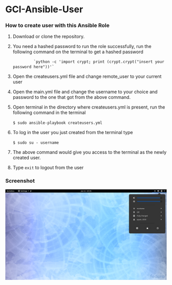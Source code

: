 # GCI-Ansible-User
### How to create user with this Ansible Role

1. Download or clone the repository.

2. You need a hashed password to run the role successfully, run the following command on the terminal to get a hashed password

                `python -c 'import crypt; print (crypt.crypt("insert your password here"))'`

2. Open the createusers.yml file and change remote_user to your current user

3. Open the main.yml file and change the username to your choice and password to the one that got from the above command.

4. Open terminal in the directory where createusers.yml is present, run the following command in the terminal
    
    `$ sudo ansible-playbook createusers.yml`
    
5. To log in the user you just created from the terminal type
    
    `$ sudo su - username`
 
6. The above command would give you access to the terminal as the newly created user.

7. Type `exit` to logout from the user     

### Screenshot

![alt text](https://github.com/Ayush19-01/GCI-Ansible-User/blob/master/Screenshot%20from%202020-01-11%2019-35-57.png)
